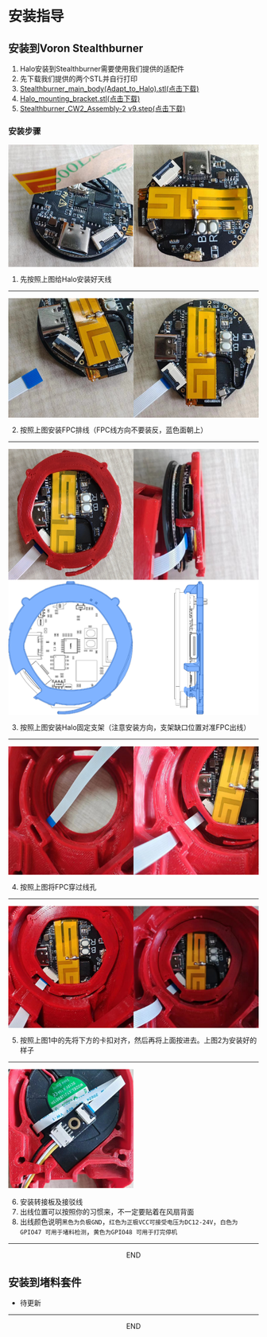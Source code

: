 # 安装指导

## 安装到Voron Stealthburner

1. Halo安装到Stealthburner需要使用我们提供的适配件
2. 先下载我们提供的两个STL并自行打印
3. [Stealthburner_main_body(Adapt_to_Halo).stl(点击下载)](https://cdn.mellow.klipper.cn/Utils/Stealthburner_main_body(Adapt_to_Halo).stl)
4. [Halo_mounting_bracket.stl(点击下载)](https://cdn.mellow.klipper.cn/Utils/Halo_mounting_bracket.stl)
5. [Stealthburner_CW2_Assembly-2 v9.step(点击下载)](https://cdn.mellow.klipper.cn/STEP/Stealthburner_CW2_Assembly-2-v9.step)

### 安装步骤

<div style="display:flex;flex-direction:row;">
    <img src="../../images/boards/fly_halo/install-1.png" style="width:50%;" />
    <div style="width:20px;"></div>
    <img src="../../images/boards/fly_halo/install-2.png" style="width:50%;" />
</div>

1. 先按照上图给Halo安装好天线

----

<div style="display:flex;flex-direction:row;">
    <img src="../../images/boards/fly_halo/install-3.png" style="width:50%;" />
    <div style="width:20px;"></div>
    <img src="../../images/boards/fly_halo/install-4.png" style="width:50%;" />
</div>

2. 按照上图安装FPC排线（FPC线方向不要装反，蓝色面朝上）

----

<div style="display:flex;flex-direction:row;">
    <img src="../../images/boards/fly_halo/install-5.png" style="width:50%;" />
    <div style="width:20px;"></div>
    <img src="../../images/boards/fly_halo/install-6.png" style="width:50%;" />
</div>
<div style="display:flex;flex-direction:row;">
    <img src="../../images/boards/fly_halo/install-7.png" style="width:50%;" />
    <div style="width:20px;"></div>
    <img src="../../images/boards/fly_halo/install-8.png" style="width:50%;" />
</div>

3. 按照上图安装Halo固定支架（注意安装方向，支架缺口位置对准FPC出线）

----

<div style="display:flex;flex-direction:row;">
    <img src="../../images/boards/fly_halo/install-9.png" style="width:50%;" />
    <div style="width:20px;"></div>
    <img src="../../images/boards/fly_halo/install-10.png" style="width:50%;" />
</div>

4. 按照上图将FPC穿过线孔

----

<div style="display:flex;flex-direction:row;">
    <img src="../../images/boards/fly_halo/install-11.png" style="width:50%;" />
    <div style="width:20px;"></div>
    <img src="../../images/boards/fly_halo/install-12.png" style="width:50%;" />
</div>

5. 按照上图1中的先将下方的卡扣对齐，然后再将上面按进去。上图2为安装好的样子

----

<div>
    <img src="../../images/boards/fly_halo/install-13.png" style="width:50%;" />
</div>

6. 安装转接板及接驳线
7. 出线位置可以按照你的习惯来，不一定要贴着在风扇背面
8. 出线颜色说明``黑色为负极GND``，``红色为正极VCC可接受电压为DC12-24V``，``白色为GPIO47 可用于堵料检测``，``黄色为GPIO48 可用于打完停机``

----

<center>END</center>

## 安装到堵料套件

* 待更新

----

<center>END</center>
